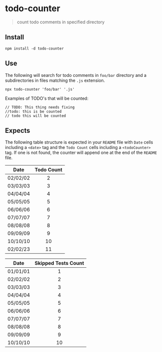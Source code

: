 # todo-counter

> count todo comments in specified directory

## Install

    npm install -d todo-counter

## Use

The following will search for todo comments in `foo/bar` directory and a subdirectories in files matching the `.js` extension.

    npx todo-counter 'foo/bar' '.js'

Examples of TODO's that will be counted:

```
// TODO: This thing needs fixing
//todo: this is be counted
// todo this will be counted
```

## Expects

The following table structure is expected in your `README` file with `Date` cells including a `<date>` tag and the `Todo Count`
cells including a `<todoCounter>` tag. If one is not found, the counter will append one at the end of the `README` file.

| Date | Todo Count |
| :---:| :---:|
|<date>02/02/02|<todoCounter>2|
|<date>03/03/03|<todoCounter>3|
|<date>04/04/04|<todoCounter>4|
|<date>05/05/05|<todoCounter>5|
|<date>06/06/06|<todoCounter>6|
|<date>07/07/07|<todoCounter>7|
|<date>08/08/08|<todoCounter>8|
|<date>09/09/09|<todoCounter>9|
|<date>10/10/10|<todoCounter>10|
|<date>02/02/23|<todoCounter>11|


| Date | Skipped Tests Count |
| :---:| :---:|
|<date>01/01/01|<skippedTestsCounter>1|
|<date>02/02/02|<skippedTestsCounter>2|
|<date>03/03/03|<skippedTestsCounter>3|
|<date>04/04/04|<skippedTestsCounter>4|
|<date>05/05/05|<skippedTestsCounter>5|
|<date>06/06/06|<skippedTestsCounter>6|
|<date>07/07/07|<skippedTestsCounter>7|
|<date>08/08/08|<skippedTestsCounter>8|
|<date>09/09/09|<skippedTestsCounter>9|
|<date>10/10/10|<skippedTestsCounter>10|
